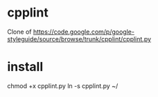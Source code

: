 cpplint
=======

Clone of https://code.google.com/p/google-styleguide/source/browse/trunk/cpplint/cpplint.py

install
=======

chmod +x cpplint.py
ln -s cpplint.py ~/<bin>

